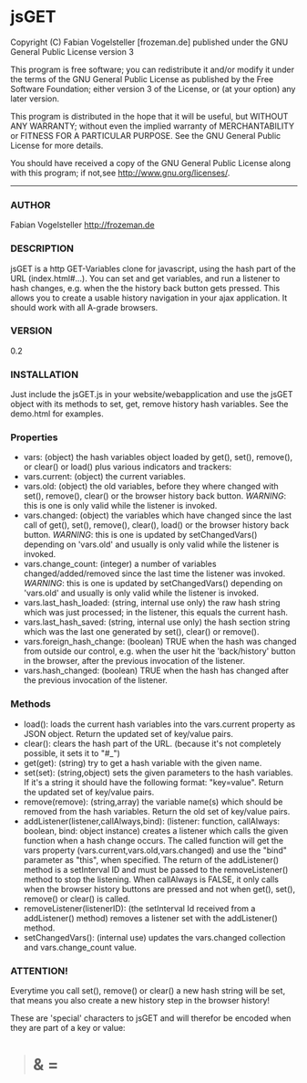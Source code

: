 jsGET
==============================================
Copyright (C) Fabian Vogelsteller [frozeman.de]
published under the GNU General Public License version 3

This program is free software;
you can redistribute it and/or modify it under the terms of the GNU General Public License as published by
the Free Software Foundation; either version 3 of the License, or (at your option) any later version.

This program is distributed in the hope that it will be useful, but WITHOUT ANY WARRANTY;
without even the implied warranty of MERCHANTABILITY or FITNESS FOR A PARTICULAR PURPOSE.
See the GNU General Public License for more details.

You should have received a copy of the GNU General Public License along with this program;
if not,see <http://www.gnu.org/licenses/>.
_____________________________________________

### AUTHOR
Fabian Vogelsteller <http://frozeman.de>

### DESCRIPTION
jsGET is a http GET-Variables clone for javascript, using the hash part of the URL (index.html#...).
You can set and get variables, and run a listener to hash changes, e.g. when the the history back button gets pressed.
This allows you to create a usable history navigation in your ajax application. It should work with all A-grade browsers.

### VERSION
0.2

### INSTALLATION
Just include the jsGET.js in your website/webapplication and use the jsGET object with its methods to set, get, remove history hash variables.
See the demo.html for examples.

### Properties
- vars:                     (object) the hash variables object loaded by get(), set(), remove(), or clear() or load() plus various indicators and trackers:
- vars.current:             (object) the current variables.
- vars.old:                 (object) the old variables, before they where changed with set(), remove(), clear() or the browser history back button.   *WARNING*: this is one is only valid while the listener is invoked.
- vars.changed:             (object) the variables which have changed since the last call of get(), set(), remove(), clear(), load() or the browser history back button.   *WARNING*: this is one is updated by setChangedVars() depending on 'vars.old' and usually is only valid while the listener is invoked.
- vars.change_count:        (integer) a number of variables changed/added/removed since the last time the listener was invoked.   *WARNING*: this is one is updated by setChangedVars() depending on 'vars.old' and usually is only valid while the listener is invoked.
- vars.last_hash_loaded:    (string, internal use only) the raw hash string which was just processed; in the listener, this equals the current hash.
- vars.last_hash_saved:     (string, internal use only) the hash section string which was the last one generated by set(), clear() or remove().
- vars.foreign_hash_change: (boolean) TRUE when the hash was changed from outside our control, e.g. when the user hit the 'back/history' button in the browser, after the previous invocation of the listener.
- vars.hash_changed:        (boolean) TRUE when the hash has changed after the previous invocation of the listener.

### Methods
- load():                                 loads the current hash variables into the vars.current property as JSON object. Return the updated set of key/value pairs.
- clear():                                clears the hash part of the URL. (because it's not completely possible, it sets it to "#_")
- get(get):                               (string) try to get a hash variable with the given name.
- set(set):                               (string,object) sets the given parameters to the hash variables. If it's a string it should have the following format: "key=value". Return the updated set of key/value pairs.
- remove(remove):                         (string,array) the variable name(s) which should be removed from the hash variables. Return the old set of key/value pairs.
- addListener(listener,callAlways,bind):  (listener: function, callAlways: boolean, bind: object instance) creates a listener which calls the given function when a hash change occurs. The called function will get the vars property (vars.current,vars.old,vars.changed) and use the "bind" parameter as "this", when specified.
                                          The return of the addListener() method is a setInterval ID and must be passed to the removeListener() method to stop the listening.
                                          When callAlways is FALSE, it only calls when the browser history buttons are pressed and not when get(), set(), remove() or clear() is called.
- removeListener(listenerID):             (the setInterval Id received from a addListener() method) removes a listener set with the addListener() method.
- setChangedVars():                       (internal use) updates the vars.changed collection and vars.change_count value.

### ATTENTION!
Everytime you call set(), remove() or clear() a new hash string will be set,
that means you also create a new history step in the browser history!

These are 'special' characters to jsGET and will therefor be encoded when they are part of a key or value:

>  # & =

